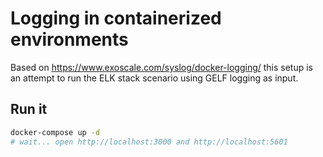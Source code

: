 # Logging in containerized environments

Based on https://www.exoscale.com/syslog/docker-logging/ this setup is an attempt to run the ELK stack scenario using GELF logging as input.

## Run it

```bash
docker-compose up -d
# wait... open http://localhost:3000 and http://localhost:5601
```
